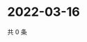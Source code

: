 # 2022-03-16

共 0 条

<!-- BEGIN WEIBO -->
<!-- 最后更新时间 Wed Mar 16 2022 10:11:20 GMT+0800 (China Standard Time) -->

<!-- END WEIBO -->

